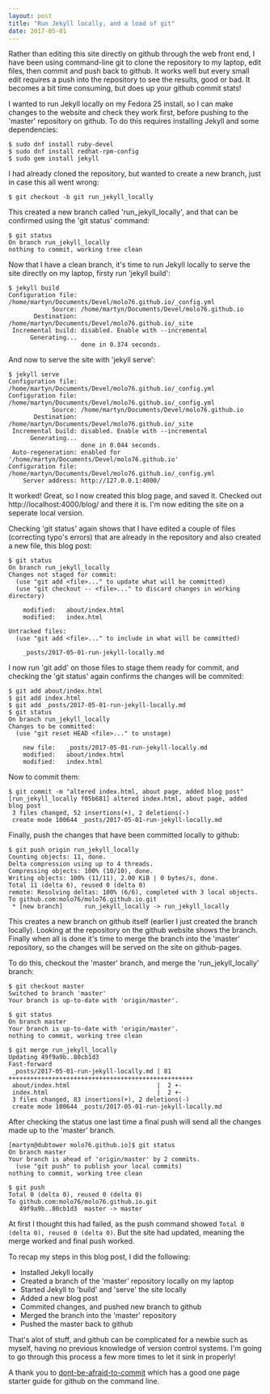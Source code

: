 ```yaml
---
layout: post
title: "Run Jekyll locally, and a load of git"
date: 2017-05-01
---
```

Rather than editing this site directly on github through the web front end, I have been using command-line git to clone the repository to my laptop, edit files, then commit and push back to github. It works well but every small edit requires a push into the repository to see the results, good or bad. It becomes a bit time consuming, but does up your github commit stats!

I wanted to run Jekyll locally on my Fedora 25 install, so I can make changes to the website and check they work first, before pushing to the 'master' repository on github. To do this requires installing Jekyll and some dependencies:
```
$ sudo dnf install ruby-devel  
$ sudo dnf install redhat-rpm-config
$ sudo gem install jekyll
```

I had already cloned the repository, but wanted to create a new branch, just in case this all went wrong:
```
$ git checkout -b git run_jekyll_locally
```
This created a new branch called 'run_jekyll_locally', and that can be confirmed using the 'git status' command:
```
$ git status
On branch run_jekyll_locally
nothing to commit, working tree clean
```

Now that I have a clean branch, it's time to run Jekyll locally to serve the site directly on my laptop, firsty run 'jekyll build':
```
$ jekyll build
Configuration file: /home/martyn/Documents/Devel/molo76.github.io/_config.yml
            Source: /home/martyn/Documents/Devel/molo76.github.io
       Destination: /home/martyn/Documents/Devel/molo76.github.io/_site
 Incremental build: disabled. Enable with --incremental
      Generating...
                    done in 0.374 seconds.
```
And now to serve the site with 'jekyll serve':
```
$ jekyll serve
Configuration file: /home/martyn/Documents/Devel/molo76.github.io/_config.yml
Configuration file: /home/martyn/Documents/Devel/molo76.github.io/_config.yml
            Source: /home/martyn/Documents/Devel/molo76.github.io
       Destination: /home/martyn/Documents/Devel/molo76.github.io/_site
 Incremental build: disabled. Enable with --incremental
      Generating...
                    done in 0.044 seconds.
 Auto-regeneration: enabled for '/home/martyn/Documents/Devel/molo76.github.io'
Configuration file: /home/martyn/Documents/Devel/molo76.github.io/_config.yml
    Server address: http://127.0.0.1:4000/
```
It worked! Great, so I now created this blog page, and saved it. Checked out http://localhost:4000/blog/ and there it is. I'm now editing the site on a seperate local version.

Checking 'git status' again shows that I have edited a couple of files (correcting typo's errors) that are already in the repository and also created a new file, this blog post:
```
$ git status
On branch run_jekyll_locally
Changes not staged for commit:
  (use "git add <file>..." to update what will be committed)
  (use "git checkout -- <file>..." to discard changes in working directory)

	modified:   about/index.html
	modified:   index.html

Untracked files:
  (use "git add <file>..." to include in what will be committed)

	_posts/2017-05-01-run-jekyll-locally.md
```
I now run 'git add' on those files to stage them ready for commit, and checking the 'git status' again confirms the changes will be commited:
```
$ git add about/index.html
$ git add index.html
$ git add _posts/2017-05-01-run-jekyll-locally.md
$ git status
On branch run_jekyll_locally
Changes to be committed:
  (use "git reset HEAD <file>..." to unstage)

	new file:   _posts/2017-05-01-run-jekyll-locally.md
	modified:   about/index.html
	modified:   index.html
```
Now to commit them:
```
$ git commit -m "altered index.html, about page, added blog post"
[run_jekyll_locally f05b681] altered index.html, about page, added blog post
 3 files changed, 52 insertions(+), 2 deletions(-)
 create mode 100644 _posts/2017-05-01-run-jekyll-locally.md
```
Finally, push the changes that have been committed locally to github:
```
$ git push origin run_jekyll_locally
Counting objects: 11, done.
Delta compression using up to 4 threads.
Compressing objects: 100% (10/10), done.
Writing objects: 100% (11/11), 2.00 KiB | 0 bytes/s, done.
Total 11 (delta 6), reused 0 (delta 0)
remote: Resolving deltas: 100% (6/6), completed with 3 local objects.
To github.com:molo76/molo76.github.io.git
 * [new branch]      run_jekyll_locally -> run_jekyll_locally
```
This creates a new branch on github itself (earlier I just created the branch locally). Looking at the repository on the github website shows the branch. Finally when all is done it's time to merge the branch into the 'master' repository, so the changes will be served on the site on github-pages.

To do this, checkout the 'master' branch, and merge the 'run_jekyll_locally' branch:
```
$ git checkout master
Switched to branch 'master'
Your branch is up-to-date with 'origin/master'.

$ git status
On branch master
Your branch is up-to-date with 'origin/master'.
nothing to commit, working tree clean

$ git merge run_jekyll_locally
Updating 49f9a9b..80cb1d3
Fast-forward
 _posts/2017-05-01-run-jekyll-locally.md | 81 +++++++++++++++++++++++++++++++++++++++++++++++++++
 about/index.html                        |  2 +-
 index.html                              |  2 +-
 3 files changed, 83 insertions(+), 2 deletions(-)
 create mode 100644 _posts/2017-05-01-run-jekyll-locally.md
```
After checking the status one last time a final push will send all the changes made up to the 'master' branch.

```
[martyn@dubtower molo76.github.io]$ git status
On branch master
Your branch is ahead of 'origin/master' by 2 commits.
  (use "git push" to publish your local commits)
nothing to commit, working tree clean

$ git push
Total 0 (delta 0), reused 0 (delta 0)
To github.com:molo76/molo76.github.io.git
   49f9a9b..80cb1d3  master -> master
```
At first I thought this had failed, as the push command showed `Total 0 (delta 0), reused 0 (delta 0)`. But the site had updated, meaning the merge worked and final push worked.

To recap my steps in this blog post, I did the following:
* Installed Jekyll locally
* Created a branch of the 'master' repository locally on my laptop
* Started Jekyll to 'build' and 'serve' the site locally
* Added a new blog post
* Commited changes, and pushed new branch to github
* Merged the branch into the 'master' repository
* Pushed the master back to github

That's alot of stuff, and github can be complicated for a newbie such as myself, having no previous knowledge of version control systems. I'm going to go through this process a few more times to let it sink in properly!

A thank you to [dont-be-afraid-to-commit](http://dont-be-afraid-to-commit.readthedocs.io/en/latest/git/commandlinegit.html) which has a good one page starter guide for github on the command line.
